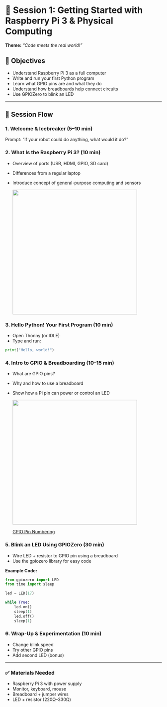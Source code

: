 # 🧭 Session 1: Getting Started with Raspberry Pi 3 & Physical Computing

**Theme:** _“Code meets the real world!”_

## 🧠 Objectives
- Understand Raspberry Pi 3 as a full computer
- Write and run your first Python program
- Learn what GPIO pins are and what they do
- Understand how breadboards help connect circuits
- Use GPIOZero to blink an LED

---

## 🧩 Session Flow

### 1. Welcome & Icebreaker (5–10 min)
Prompt: “If your robot could do anything, what would it do?”

### 2. What Is the Raspberry Pi 3? (10 min)
- Overview of ports (USB, HDMI, GPIO, SD card)
- Differences from a regular laptop
- Introduce concept of general-purpose computing and sensors

    <img src="https://github.com/stemoutreach/Intro-to-Physical-Computing-with-Raspberry-Pi-3/blob/main/images/RPi3-B-intro.jpg" width="400" > 

### 3. Hello Python! Your First Program (10 min)
- Open Thonny (or IDLE)
- Type and run:
```python
print("Hello, world!")
```

### 4. Intro to GPIO & Breadboarding (10–15 min)
- What are GPIO pins?
- Why and how to use a breadboard
- Show how a Pi pin can power or control an LED

     <img src="https://github.com/stemoutreach/Intro-to-Physical-Computing-with-Raspberry-Pi-3/blob/main/images/SimpleLEDBreadboardExample.jpg" width="400" > 

    [GPIO Pin Numbering](https://gpiozero.readthedocs.io/en/stable/recipes.html#pin-numbering)


### 5. Blink an LED Using GPIOZero (30 min)
- Wire LED + resistor to GPIO pin using a breadboard
- Use the gpiozero library for easy code

**Example Code:**
```python
from gpiozero import LED
from time import sleep

led = LED(17)

while True:
    led.on()
    sleep(1)
    led.off()
    sleep(1)
```

### 6. Wrap-Up & Experimentation (10 min)
- Change blink speed
- Try other GPIO pins
- Add second LED (bonus)

---

### ✅ Materials Needed
- Raspberry Pi 3 with power supply
- Monitor, keyboard, mouse
- Breadboard + jumper wires
- LED + resistor (220Ω–330Ω)
